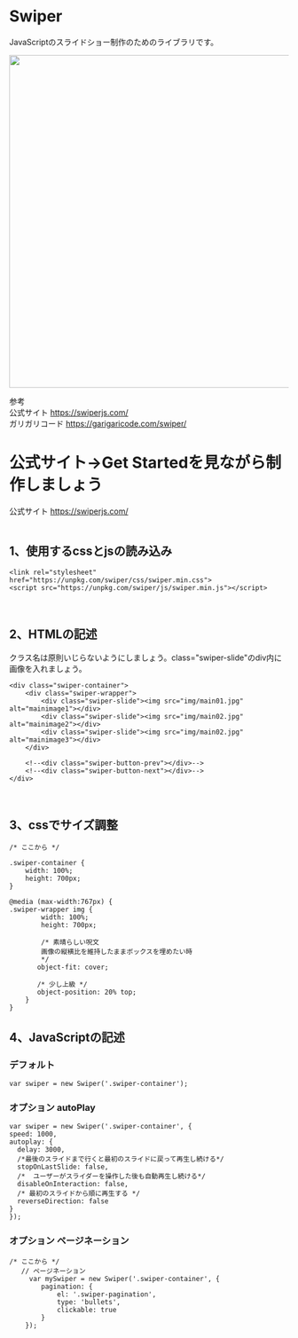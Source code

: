# Swiper
JavaScriptのスライドショー制作のためのライブラリです。

<img src="http://hareumi.com/dhjs/swiper2.png" width="600px">
<br>

参考 <br>
公式サイト https://swiperjs.com/  <br>
ガリガリコード https://garigaricode.com/swiper/
<br>

# 公式サイト→Get Startedを見ながら制作しましょう
公式サイト https://swiperjs.com/  <br><br>



## 1、使用するcssとjsの読み込み

    <link rel="stylesheet" href="https://unpkg.com/swiper/css/swiper.min.css">
    <script src="https://unpkg.com/swiper/js/swiper.min.js"></script>
    
<br>

## 2、HTMLの記述

クラス名は原則いじらないようにしましょう。class="swiper-slide"のdiv内に画像を入れましょう。
	
    <div class="swiper-container">
        <div class="swiper-wrapper">
            <div class="swiper-slide"><img src="img/main01.jpg" alt="mainimage1"></div>
            <div class="swiper-slide"><img src="img/main02.jpg" alt="mainimage2"></div>
            <div class="swiper-slide"><img src="img/main02.jpg" alt="mainimage3"></div>
        </div>

        <!--<div class="swiper-button-prev"></div>-->
        <!--<div class="swiper-button-next"></div>-->
    </div>

<br>

## 3、cssでサイズ調整


```
/* ここから */

.swiper-container {
    width: 100%;
    height: 700px;
}

@media (max-width:767px) {
.swiper-wrapper img {
        width: 100%;
        height: 700px;

        /* 素晴らしい呪文 
        画像の縦横比を維持したままボックスを埋めたい時
        */
       object-fit: cover;
       
       /* 少し上級 */
       object-position: 20% top;
    }
}
```



## 4、JavaScriptの記述

### デフォルト

    var swiper = new Swiper('.swiper-container');
    
### オプション autoPlay
    
    var swiper = new Swiper('.swiper-container', {
    speed: 1000,
    autoplay: {
      delay: 3000,
      /*最後のスライドまで行くと最初のスライドに戻って再生し続ける*/
      stopOnLastSlide: false,
      /*  ユーザーがスライダーを操作した後も自動再生し続ける*/
      disableOnInteraction: false,
      /* 最初のスライドから順に再生する */
      reverseDirection: false
    }
    });
  
### オプション ページネーション


```
/* ここから */
   // ページネーション
     var mySwiper = new Swiper('.swiper-container', {
        pagination: {
            el: '.swiper-pagination',
            type: 'bullets',
            clickable: true
        }
    });
```
    

<br>
<br>
<br>
<br>
<br>
